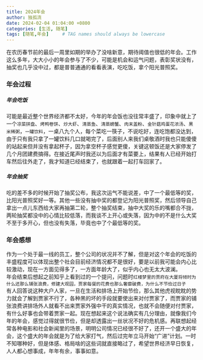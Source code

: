 ```yaml
---
title: 2024年会
author: 独孤流
date: 2024-02-04 01:04:00 +0800
categories: [生活, 随笔]
tags: [随笔,年会]     # TAG names should always be lowercase
---
```


在农历春节前的最后一周里如期的举办了没啥新意，期待阈值也很低的年会。工作这么多年，大大小小的年会参与了不少，可能是机会和运气问题，表彰奖状没有，抽奖也几乎没中过，都是普普通通的看看表演，吃吃饭，拿个阳光普照奖。

### 年会过程
##### 年会吃饭
可能是最近整个世界经济都不太好，今年的年会饭也没往常丰盛了，印象中就上了一个`凉菜拼盘`、`烤鸭卷饼`、`炒大虾`、`清蒸鱼`、`清蒸螃蟹`、`肉末盖粉`、`金针菇鸡蛋花浓汤`、`黑米稀粥`，`一罐饮料`，一桌八九个人，每个菜吃一筷子，不说吃好，连吃饱都没达到，由于只有我只拿了一罐饮料几口就喝完了，后面别人来我们桌敬酒时我也只能傻傻的站起来但并没有拿起杯子，因为拿空杯子感觉更傻，关键这顿饭还是大家停发了几个月团建费搞得。在接近尾声时我还以为后面才有菜要上，结果有人已经开始打车然后往外走了，我才知道已经结束了，也就跟着一起打车回家了。
##### 年会抽奖
吃的差不多的时候开始了抽奖公布，我这次运气不能说差，中了一个最低等的奖，比阳光普照奖好一等。其他一些没有抽中奖的都登记为阳光普照奖，然后领导自己拿出一点儿东西给大家再抽第二轮，整个抽奖结束，抽中大奖的乐的嘴都合不拢，两轮抽奖都没中的心情比较低落，而我谈不上开心或失落，因为中的不是什么大奖不至于多开心，但也没有失落，毕竟也中了个最低等的奖。

### 年会感想
作为一个处于最一线的员工，整个公司的状况并不了解，但是对这个年会的吃饭的丰盛程度可以体现出整个社会目前经济情况都不是很好，要是以前我可能会内心比较激动，现在一方面见得多了，一方面年龄大了，似乎内心也无太大波澜。\
年会结束后想起之前知乎上看到过的一个提问，问题时`红楼梦里的贾府在大厦将倾时为什么还那么铺张浪费，修建大观园，贾家每餐的花费也那么奢靡破费，为什么不节俭过日子`\
有人回答说这种大户人家，一旦在生活和排场上开始节俭，那么其他虎视眈眈的势力就会了解到贾家不行了，各种黑的坏的手段就要使出来对付贾家了，而贾家的铺张浪费讲排场外人就看不出来贾家外强中干的真实情况，也就不会随便对付贾家，有什么好事也会带着贾家一起。现在想起来这个说法确实有几分理由，就像我们今年的年会，感觉过得就很节俭，但是却透露出一丝状况不好的危机感。再联想起经常各种电影和社会新闻里的场景，明明公司情况已经很不好了，还开一个盛大的年会，这个盛大的年会就是为了给大家打气，然后过完年立马开始“广进”计划。一时不知哪种好，但是体感、格局啥的这些词就直接略过了，希望世界经济早日恢复，人人都心想事成，年年有余，事事如意。